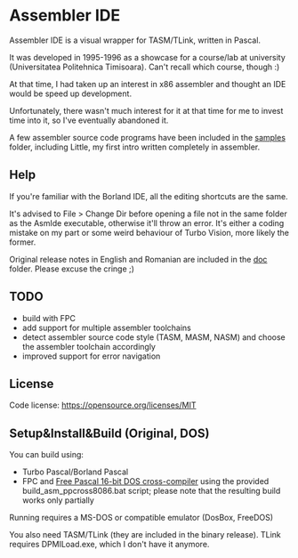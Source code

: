 # Assembler IDE

Assembler IDE is a visual wrapper for TASM/TLink, written in Pascal.

It was developed in 1995-1996 as a showcase for a course/lab at university (Universitatea Politehnica Timisoara). Can't recall which course, though :)

At that time, I had taken up an interest in x86 assembler and thought an IDE would be speed up development.

Unfortunately, there wasn't much interest for it at that time for me to invest time into it, so I've eventually abandoned it.

A few assembler source code programs have been included in the [samples](original-dos\samples) folder, including Little, my first intro written completely in assembler.

## Help
If you're familiar with the Borland IDE, all the editing shortcuts are the same.

It's advised to File > Change Dir before opening a file not in the same folder as the AsmIde executable, otherwise it'll throw an error. It's either a coding mistake on my part or some weird behaviour of Turbo Vision, more likely the former.

Original release notes in English and Romanian are included in the [doc](original-dos\doc) folder. Please excuse the cringe ;)

## TODO
* build with FPC
* add support for multiple assembler toolchains
* detect assembler source code style (TASM, MASM, NASM) and choose the assembler toolchain accordingly
* improved support for error navigation

## License

Code license:
https://opensource.org/licenses/MIT

## Setup&Install&Build (Original, DOS)

You can build using:
* Turbo Pascal/Borland Pascal
* FPC and [Free Pascal 16-bit DOS cross-compiler](https://www.freepascal.org/down/i8086/msdos-canada.var) using the provided build_asm_ppcross8086.bat script; please note that the resulting build works only partially

Running requires a MS-DOS or compatible emulator (DosBox, FreeDOS)

You also need TASM/TLink (they are included in the binary release). TLink requires DPMILoad.exe, which I don't have it anymore.

